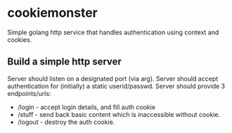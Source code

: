 # cookiemonster
Simple golang http service that handles authentication using context and cookies.

## Build a simple http server

Server should listen on a designated port (via arg).
Server should accept authentication for (initially) a static userid/passwd.
Server should provide 3 endpoints/urls:
  * /login - accept login details, and fill auth cookie
  * /stuff - send back basic content which is inaccessible without cookie.
  * /logout - destroy the auth cookie.

##

